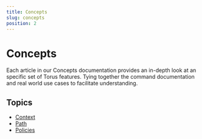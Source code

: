 ```yaml
---
title: Concepts
slug: concepts
position: 2
---
```

# Concepts

Each article in our Concepts documentation provides an in-depth look at an specific set of Torus features.
Tying together the command documentation and real world use cases to facilitate understanding.

## Topics

- [Context](./context.md)
- [Path](./path.md)
- [Policies](./policies.md)

